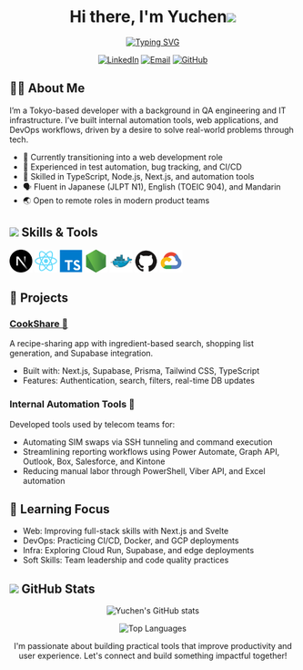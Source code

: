 <h1 align="center"><b>Hi there, I'm Yuchen</b><img src="https://media.giphy.com/media/hvRJCLFzcasrR4ia7z/giphy.gif" width="35"></h1>
<p align="center">
  <a href="https://github.com/DenverCoder1/readme-typing-svg">
    <img src="https://readme-typing-svg.herokuapp.com?font=Fira+Code&color=00FFFF&size=25&center=true&vCenter=true&width=600&height=100&lines=QA+Engineer+turned+Web+Developer;Love+Automation+%26+Modern+Web+Tech" alt="Typing SVG" />
  </a>
</p>

<p align="center">
  <a href="https://www.linkedin.com/in/jefflin1201/"><img src="https://img.shields.io/badge/-LinkedIn-blue?style=flat-square&logo=Linkedin&logoColor=white" alt="LinkedIn"></a>
  <a href="mailto:jefflin1201@gmail.com"><img src="https://img.shields.io/badge/-Email-D14836?style=flat-square&logo=Gmail&logoColor=white" alt="Email"></a>
  <a href="https://github.com/oharu121"><img src="https://img.shields.io/badge/-GitHub-181717?style=flat-square&logo=GitHub&logoColor=white" alt="GitHub"></a>
</p>

## 👨‍💻 About Me

I’m a Tokyo-based developer with a background in QA engineering and IT infrastructure. I’ve built internal automation tools, web applications, and DevOps workflows, driven by a desire to solve real-world problems through tech.

- 🎯 Currently transitioning into a web development role
- 🧪 Experienced in test automation, bug tracking, and CI/CD
- 🧰 Skilled in TypeScript, Node.js, Next.js, and automation tools
- 🗣 Fluent in Japanese (JLPT N1), English (TOEIC 904), and Mandarin
- 🌏 Open to remote roles in modern product teams

## <img src="https://media2.giphy.com/media/QssGEmpkyEOhBCb7e1/giphy.gif?cid=ecf05e47a0n3gi1bfqntqmob8g9aid1oyj2wr3ds3mg700bl&rid=giphy.gif" width ="25"> Skills & Tools

<p align="left">
  <img src="https://raw.githubusercontent.com/devicons/devicon/master/icons/nextjs/nextjs-original.svg" width="40" height="40" alt="Next.js" />
  <img src="https://raw.githubusercontent.com/devicons/devicon/master/icons/react/react-original.svg" width="40" height="40" alt="React" />
  <img src="https://raw.githubusercontent.com/devicons/devicon/master/icons/typescript/typescript-original.svg" width="40" height="40" alt="TypeScript" />
  <img src="https://raw.githubusercontent.com/devicons/devicon/master/icons/nodejs/nodejs-original.svg" width="40" height="40" alt="Node.js" />
  <img src="https://raw.githubusercontent.com/devicons/devicon/master/icons/docker/docker-original.svg" width="40" height="40" alt="Docker" />
  <img src="https://raw.githubusercontent.com/devicons/devicon/master/icons/github/github-original.svg" width="40" height="40" alt="GitHub" />
  <img src="https://raw.githubusercontent.com/devicons/devicon/master/icons/googlecloud/googlecloud-original.svg" width="40" height="40" alt="GCP" />
</p>

## 🚀 Projects

### [CookShare 🍳](https://github.com/oharu121/cookshare)

A recipe-sharing app with ingredient-based search, shopping list generation, and Supabase integration.

- Built with: Next.js, Supabase, Prisma, Tailwind CSS, TypeScript
- Features: Authentication, search, filters, real-time DB updates

### Internal Automation Tools 🔧

Developed tools used by telecom teams for:

- Automating SIM swaps via SSH tunneling and command execution
- Streamlining reporting workflows using Power Automate, Graph API, Outlook, Box, Salesforce, and Kintone
- Reducing manual labor through PowerShell, Viber API, and Excel automation

## 🧠 Learning Focus

- Web: Improving full-stack skills with Next.js and Svelte
- DevOps: Practicing CI/CD, Docker, and GCP deployments
- Infra: Exploring Cloud Run, Supabase, and edge deployments
- Soft Skills: Team leadership and code quality practices

## <img src="https://media.giphy.com/media/iY8CRBdQXODJSCERIr/giphy.gif" width="35"> GitHub Stats

<p align="center">
  <img src="https://github-readme-stats.vercel.app/api?username=oharu121&show_icons=true&theme=radical" alt="Yuchen's GitHub stats" />
</p>

<p align="center">
  <img src="https://github-readme-stats.vercel.app/api/top-langs/?username=oharu121&layout=compact&theme=radical" alt="Top Languages" />
</p>

<p align="center">
  I'm passionate about building practical tools that improve productivity and user experience. Let's connect and build something impactful together!
</p>
